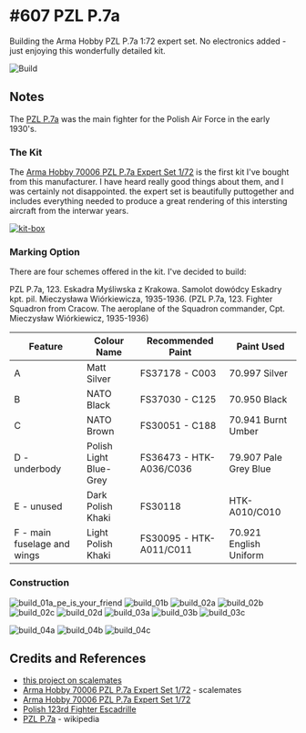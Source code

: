 # #607 PZL P.7a

Building the Arma Hobby PZL P.7a 1:72 expert set.  No electronics added - just enjoying this wonderfully detailed kit.

![Build](./assets/PZLP7a_build.jpg?raw=true)

## Notes

The [PZL P.7a](https://en.wikipedia.org/wiki/PZL_P.7) was the main fighter for the Polish Air Force in the early 1930's.

### The Kit

The [Arma Hobby 70006 PZL P.7a Expert Set 1/72](https://www.armahobby.com/pzl-p-7a-expert-set.html)
is the first kit I've bought from this manufacturer. I have heard really good things about them,
and I was certainly not disappointed. the expert set is beautifully puttogether and includes everything needed
to produce a great rendering of this intersting aircraft from the interwar years.

[![kit-box](./assets/kit-box.jpg?raw=true)](https://www.armahobby.com/pzl-p-7a-expert-set.html)

### Marking Option

There are four schemes offered in the kit. I've decided to build:

PZL P.7a, 123. Eskadra Myśliwska z Krakowa. Samolot dowódcy Eskadry kpt. pil. Mieczysława Wiórkiewicza, 1935-1936.
(PZL P.7a, 123. Fighter Squadron from Cracow. The aeroplane of the Squadron commander, Cpt.  Mieczysław Wiórkiewicz, 1935-1936)

| Feature                     | Colour Name            | Recommended Paint       | Paint Used |
|-----------------------------|------------------------|-------------------------|------------|
| A                           | Matt Silver            | FS37178 - C003          | 70.997 Silver |
| B                           | NATO Black             | FS37030 - C125          | 70.950 Black |
| C                           | NATO Brown             | FS30051 - C188          | 70.941 Burnt Umber |
| D - underbody               | Polish Light Blue-Grey | FS36473 - HTK-A036/C036 | 79.907 Pale Grey Blue  |
| E - unused                  | Dark Polish Khaki      | FS30118 | HTK-A010/C010 | 70.873 US Field Drab |
| F - main fuselage and wings | Light Polish Khaki     | FS30095 - HTK-A011/C011 | 70.921 English Uniform |


### Construction

![build_01a_pe_is_your_friend](./assets/build_01a_pe_is_your_friend.jpg?raw=true)
![build_01b](./assets/build_01b.jpg?raw=true)
![build_02a](./assets/build_02a.jpg?raw=true)
![build_02b](./assets/build_02b.jpg?raw=true)
![build_02c](./assets/build_02c.jpg?raw=true)
![build_02d](./assets/build_02d.jpg?raw=true)
![build_03a](./assets/build_03a.jpg?raw=true)
![build_03b](./assets/build_03b.jpg?raw=true)
![build_03c](./assets/build_03c.jpg?raw=true)

![build_04a](./assets/build_04a.jpg?raw=true)
![build_04b](./assets/build_04b.jpg?raw=true)
![build_04c](./assets/build_04c.jpg?raw=true)

## Credits and References

* [this project on scalemates](https://www.scalemates.com/profiles/mate.php?id=74137&p=projects&project=107741)
* [Arma Hobby 70006 PZL P.7a Expert Set 1/72](https://www.scalemates.com/kits/arma-hobby-70006-pzl-p7a--1026288) - scalemates
* [Arma Hobby 70006 PZL P.7a Expert Set 1/72](https://www.armahobby.com/pzl-p-7a-expert-set.html)
* [Polish 123rd Fighter Escadrille](https://en.wikipedia.org/wiki/Polish_123rd_Fighter_Escadrille)
* [PZL P.7a](https://en.wikipedia.org/wiki/PZL_P.7) - wikipedia
